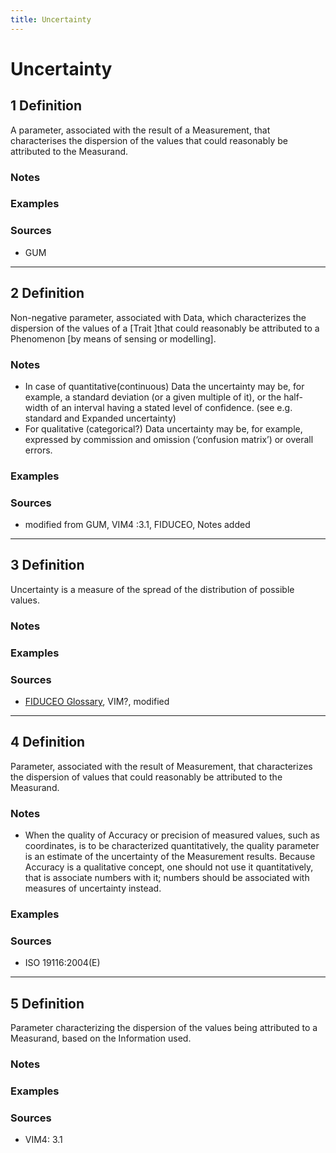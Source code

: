 ```yaml
---
title: Uncertainty
---
```


# Uncertainty

## 1 Definition

A parameter, associated with the result of a Measurement, that characterises the dispersion of the values that could reasonably be attributed to the Measurand.

### Notes 

### Examples 

### Sources
- GUM

___

## 2 Definition

Non-negative parameter, associated with Data, which characterizes the dispersion of the values of a [Trait ]that could reasonably be attributed to a Phenomenon [by means of sensing or modelling].

### Notes 
- In case of quantitative(continuous) Data the uncertainty may be, for example, a standard deviation (or a given multiple of it), or the half-width of an interval having a stated level of confidence. (see e.g. standard and Expanded uncertainty)
- For qualitative (categorical?) Data uncertainty may be, for example, expressed by commission and omission (‘confusion matrix’) or overall errors.


### Examples 

### Sources
- modified from GUM, VIM4 :3.1, FIDUCEO, Notes added
___

## 3 Definition

Uncertainty is a measure of the spread of the distribution of possible values.

### Notes 

### Examples 

### Sources
- [FIDUCEO Glossary](https://research.reading.ac.uk/fiduceo/glossary/), VIM?, modified

___

## 4 Definition

Parameter, associated with the result of Measurement, that characterizes the dispersion of values that could reasonably be attributed to the Measurand.

### Notes 
- When the quality of Accuracy or precision of measured values, such as coordinates, is to be characterized quantitatively, the quality parameter is an estimate of the uncertainty of the Measurement results. Because Accuracy is a qualitative concept, one should not use it quantitatively, that is associate numbers with it; numbers should be associated with measures of uncertainty instead.

### Examples 

### Sources
- ISO 19116:2004(E)

___

## 5 Definition

Parameter characterizing the dispersion of the values being attributed to a Measurand, based on the Information used.

### Notes 

### Examples 

### Sources
- VIM4: 3.1

